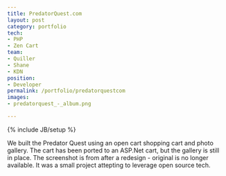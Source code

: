 ```yaml
---
title: PredatorQuest.com
layout: post
category: portfolio
tech:
- PHP
- Zen Cart
team:
- Quiller
- Shane
- KDN
position:
- Developer
permalink: /portfolio/predatorquestcom
images:
- predatorquest_-_album.png

---
```

{% include JB/setup %}
<div id="node-23" class="node node-portfolio node-promoted">
  <div class="content clearfix">
    <div class="field field-name-body field-type-text-with-summary field-label-hidden"><div class="field-items"><div class="field-item even"><p>We built the Predator Quest using an open cart shopping cart and photo gallery. The cart has been ported to an ASP.Net cart, but the gallery is still in place. The screenshot is from after a redesign - original is no longer available. It was a small project attepting to leverage open source tech.</p>
</div></div></div>  </div>
</div>
